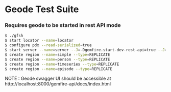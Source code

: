 # Geode Test Suite

### Requires geode to be started in rest API mode

```bash
$ ./gfsh
$ start locator --name=locator
$ configure pdx --read-serialized=true
$ start server --name=server --J=-Dgemfire.start-dev-rest-api=true --J=-Dgemfire.http-service-port=8000 --J=-Dgemfire.http-service-bind-address=localhost
$ create region --name=simple --type=REPLICATE
$ create region --name=person --type=REPLICATE
$ create region --name=timeseries --type=REPLICATE
$ create region --name=episode --type=REPLICATE
```

NOTE : Geode swagger UI should be accessible at http://localhost:8000/gemfire-api/docs/index.html
